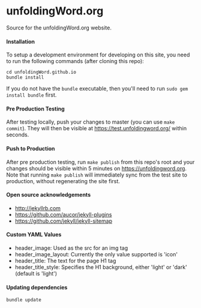 # unfoldingWord.org

Source for the unfoldingWord.org website.


#### Installation ####

To setup a development environment for developing on this site, you need to run the following commands (after cloning this repo):

    cd unfoldingWord.github.io
    bundle install

If you do not have the `bundle` executable, then you'll need to run `sudo gem install bundle` first.


#### Pre Production Testing ####

After testing locally, push your changes to master (you can use `make commit`).  They will then be visible at https://test.unfoldingword.org/ within seconds.


#### Push to Production ####

After pre production testing, run `make publish` from this repo's root and
your changes should be visible within 5 minutes on
https://unfoldingword.org.  Note that running `make publish` will
immediately sync from the test site to production, without regenerating the
site first.


#### Open source acknowledgements ####

  * http://jekyllrb.com
  * https://github.com/aucor/jekyll-plugins
  * https://github.com/jekyll/jekyll-sitemap


#### Custom YAML Values ####

  * header_image: Used as the src for an img tag
  * header_image_layout: Currently the only value supported is 'icon'
  * header_title: The text for the page H1 tag
  * header_title_style: Specifies the H1 background, either 'light' or 'dark' (default is 'light')

#### Updating dependencies ####

    bundle update
